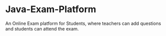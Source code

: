 # Java-Exam-Platform
An Online Exam platform for Students, where teachers can add questions and students can attend the exam.
